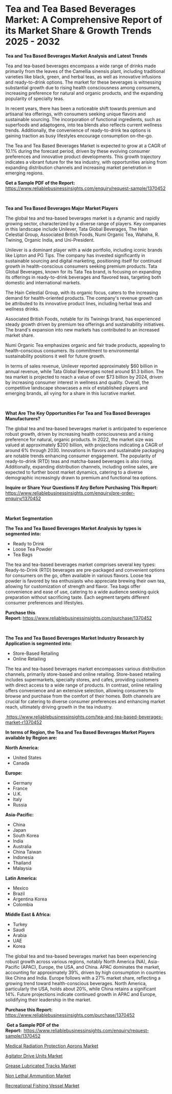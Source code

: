 <p><h1>Tea and Tea Based Beverages Market: A Comprehensive Report of its Market Share & Growth Trends 2025 - 2032</h1></p><p><strong>Tea and Tea Based Beverages Market Analysis and Latest Trends</strong></p>
<p><p>Tea and tea-based beverages encompass a wide range of drinks made primarily from the leaves of the Camellia sinensis plant, including traditional varieties like black, green, and herbal teas, as well as innovative infusions and ready-to-drink options. The market for these beverages is witnessing substantial growth due to rising health consciousness among consumers, increasing preference for natural and organic products, and the expanding popularity of specialty teas.</p><p>In recent years, there has been a noticeable shift towards premium and artisanal tea offerings, with consumers seeking unique flavors and sustainable sourcing. The incorporation of functional ingredients, such as superfoods and adaptogens, into tea blends also reflects current wellness trends. Additionally, the convenience of ready-to-drink tea options is gaining traction as busy lifestyles encourage consumption on-the-go.</p><p>The Tea and Tea Based Beverages Market is expected to grow at a CAGR of 10.1% during the forecast period, driven by these evolving consumer preferences and innovative product developments. This growth trajectory indicates a vibrant future for the tea industry, with opportunities arising from expanding distribution channels and increasing market penetration in emerging regions.</p></p>
<p><strong>Get a Sample PDF of the Report:&nbsp;</strong> <a href="https://www.reliablebusinessinsights.com/enquiry/request-sample/1370452?utm_campaign=1119&utm_medium=2&utm_source=Github&utm_content=ia&utm_term=22032025&utm_id=tea-and-tea-based-beverages">https://www.reliablebusinessinsights.com/enquiry/request-sample/1370452</a></p>
<p>&nbsp;</p>
<p><strong>Tea and Tea Based Beverages Major Market Players</strong></p>
<p><p>The global tea and tea-based beverages market is a dynamic and rapidly growing sector, characterized by a diverse range of players. Key companies in this landscape include Unilever, Tata Global Beverages, The Hain Celestial Group, Associated British Foods, Numi Organic Tea, Wahaha, R. Twining, Organic India, and Uni-President.</p><p>Unilever is a dominant player with a wide portfolio, including iconic brands like Lipton and PG Tips. The company has invested significantly in sustainable sourcing and digital marketing, positioning itself for continued growth in health-conscious consumers seeking premium products. Tata Global Beverages, known for its Tata Tea brand, is focusing on expanding its offerings in ready-to-drink beverages and flavored teas, targeting both domestic and international markets.</p><p>The Hain Celestial Group, with its organic focus, caters to the increasing demand for health-oriented products. The company's revenue growth can be attributed to its innovative product lines, including herbal teas and wellness drinks.</p><p>Associated British Foods, notable for its Twinings brand, has experienced steady growth driven by premium tea offerings and sustainability initiatives. The brand's expansion into new markets has contributed to an increased market share.</p><p>Numi Organic Tea emphasizes organic and fair trade products, appealing to health-conscious consumers. Its commitment to environmental sustainability positions it well for future growth. </p><p>In terms of sales revenue, Unilever reported approximately $60 billion in annual revenue, while Tata Global Beverages noted around $1.3 billion. The tea market is projected to reach a value of over $73 billion by 2024, driven by increasing consumer interest in wellness and quality. Overall, the competitive landscape showcases a mix of established players and emerging brands, all vying for a share in this lucrative market.</p></p>
<p>&nbsp;</p>
<p><strong>What Are The Key Opportunities For Tea and Tea Based Beverages Manufacturers?</strong></p>
<p><p>The global tea and tea-based beverages market is anticipated to experience robust growth, driven by increasing health consciousness and a rising preference for natural, organic products. In 2022, the market size was valued at approximately $200 billion, with projections indicating a CAGR of around 6% through 2030. Innovations in flavors and sustainable packaging are notable trends enhancing consumer engagement. The popularity of ready-to-drink (RTD) teas and matcha-based beverages is also rising. Additionally, expanding distribution channels, including online sales, are expected to further boost market dynamics, catering to a diverse demographic increasingly drawn to premium and functional tea options.</p></p>
<p><strong>Inquire or Share Your Questions If Any Before Purchasing This Report:</strong> <a href="https://www.reliablebusinessinsights.com/enquiry/pre-order-enquiry/1370452?utm_campaign=1119&utm_medium=2&utm_source=Github&utm_content=ia&utm_term=22032025&utm_id=tea-and-tea-based-beverages">https://www.reliablebusinessinsights.com/enquiry/pre-order-enquiry/1370452</a></p>
<p>&nbsp;</p>
<p><strong>Market Segmentation</strong></p>
<p><strong>The Tea and Tea Based Beverages Market Analysis by types is segmented into:</strong></p>
<p><ul><li>Ready to Drink</li><li>Loose Tea Powder</li><li>Tea Bags</li></ul></p>
<p><p>The tea and tea-based beverages market comprises several key types: Ready-to-Drink (RTD) beverages are pre-packaged and convenient options for consumers on the go, often available in various flavors. Loose tea powder is favored by tea enthusiasts who appreciate brewing their own tea, allowing for customization of strength and flavor. Tea bags offer convenience and ease of use, catering to a wide audience seeking quick preparation without sacrificing taste. Each segment targets different consumer preferences and lifestyles.</p></p>
<p><strong>Purchase this Report:&nbsp;</strong><a href="https://www.reliablebusinessinsights.com/purchase/1370452?utm_campaign=1119&utm_medium=2&utm_source=Github&utm_content=ia&utm_term=22032025&utm_id=tea-and-tea-based-beverages">https://www.reliablebusinessinsights.com/purchase/1370452</a></p>
<p>&nbsp;</p>
<p><strong>The Tea and Tea Based Beverages Market Industry Research by Application is segmented into:</strong></p>
<p><ul><li>Store-Based Retailing</li><li>Online Retailing</li></ul></p>
<p><p>The tea and tea-based beverages market encompasses various distribution channels, primarily store-based and online retailing. Store-based retailing includes supermarkets, specialty stores, and cafes, providing customers with direct access to a wide range of products. In contrast, online retailing offers convenience and an extensive selection, allowing consumers to browse and purchase from the comfort of their homes. Both channels are crucial for catering to diverse consumer preferences and enhancing market reach, ultimately driving growth in the tea industry.</p></p>
<p><a href="https://www.reliablebusinessinsights.com/tea-and-tea-based-beverages-market-r1370452?utm_campaign=1119&utm_medium=2&utm_source=Github&utm_content=ia&utm_term=22032025&utm_id=tea-and-tea-based-beverages">&nbsp;https://www.reliablebusinessinsights.com/tea-and-tea-based-beverages-market-r1370452</a></p>
<p><strong>In terms of Region, the Tea and Tea Based Beverages Market Players available by Region are:</strong></p>
<p>
    <p> <strong> North America: </strong>
        <ul>
            <li>United States</li>
            <li>Canada</li>
        </ul>
        </p> 
    <p> <strong> Europe: </strong>
        <ul>
            <li>Germany</li>
            <li>France</li>
            <li>U.K.</li>
            <li>Italy</li>
            <li>Russia</li>
        </ul>
        </p> 
    <p> <strong> Asia-Pacific: </strong>
        <ul>
            <li>China</li>
            <li>Japan</li>
            <li>South Korea</li>
            <li>India</li>
            <li>Australia</li>
            <li>China Taiwan</li>
            <li>Indonesia</li>
            <li>Thailand</li>
            <li>Malaysia</li>
        </ul>
        </p> 
    <p> <strong> Latin America: </strong>
        <ul>
            <li>Mexico</li>
            <li>Brazil</li>
            <li>Argentina Korea</li>
            <li>Colombia</li>
        </ul>
        </p> 
    <p> <strong> Middle East & Africa: </strong>
        <ul>
            <li>Turkey</li>
            <li>Saudi</li>
            <li>Arabia</li>
            <li>UAE</li>
            <li>Korea</li>
        </ul>
    </p>
    </p>
<p><p>The global tea and tea-based beverages market has been experiencing robust growth across various regions, notably North America (NA), Asia-Pacific (APAC), Europe, the USA, and China. APAC dominates the market, accounting for approximately 39%, driven by high consumption in countries like China and India. Europe follows with a 27% market share, reflecting a growing trend toward health-conscious beverages. North America, particularly the USA, holds about 20%, while China retains a significant 14%. Future projections indicate continued growth in APAC and Europe, solidifying their leadership in the market.</p></p>
<p><strong>Purchase this Report: </strong><a href="https://www.reliablebusinessinsights.com/purchase/1370452?utm_campaign=1119&utm_medium=2&utm_source=Github&utm_content=ia&utm_term=22032025&utm_id=tea-and-tea-based-beverages">https://www.reliablebusinessinsights.com/purchase/1370452</a></p>
<p>&nbsp;<strong>Get a Sample PDF of the Report:&nbsp;&nbsp;</strong><a href="https://www.reliablebusinessinsights.com/enquiry/request-sample/1370452?utm_campaign=1119&utm_medium=2&utm_source=Github&utm_content=ia&utm_term=22032025&utm_id=tea-and-tea-based-beverages">https://www.reliablebusinessinsights.com/enquiry/request-sample/1370452</a></p>
<p><strong></strong></p>
<p><p><a href="https://github.com/biandnikelrs/Market-Research-Report-List-1/blob/main/medical-radiation-protection-aprons-market.md?utm_campaign=1119&utm_medium=2&utm_source=Github&utm_content=ia&utm_term=22032025&utm_id=tea-and-tea-based-beverages">Medical Radiation Protection Aprons Market</a></p><p><a href="https://github.com/negrocybul4w/Market-Research-Report-List-1/blob/main/agitator-drive-units-market.md?utm_campaign=1119&utm_medium=2&utm_source=Github&utm_content=ia&utm_term=22032025&utm_id=tea-and-tea-based-beverages">Agitator Drive Units Market</a></p><p><a href="https://github.com/myongfranzcs/Market-Research-Report-List-1/blob/main/grease-lubricated-tracks-market.md?utm_campaign=1119&utm_medium=2&utm_source=Github&utm_content=ia&utm_term=22032025&utm_id=tea-and-tea-based-beverages">Grease Lubricated Tracks Market</a></p><p><a href="https://github.com/lonanweaseh4/Market-Research-Report-List-1/blob/main/non-lethal-ammunition-market.md?utm_campaign=1119&utm_medium=2&utm_source=Github&utm_content=ia&utm_term=22032025&utm_id=tea-and-tea-based-beverages">Non Lethal Ammunition Market</a></p><p><a href="https://github.com/tentandyik/Market-Research-Report-List-1/blob/main/recreational-fishing-vessel-market.md?utm_campaign=1119&utm_medium=2&utm_source=Github&utm_content=ia&utm_term=22032025&utm_id=tea-and-tea-based-beverages">Recreational Fishing Vessel Market</a></p></p>